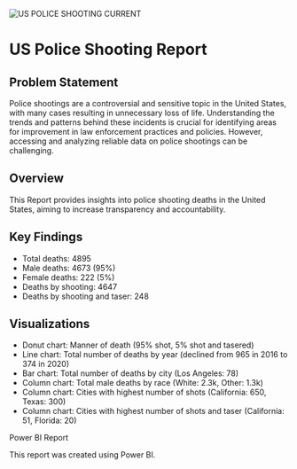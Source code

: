![US POLICE SHOOTING CURRENT](https://github.com/user-attachments/assets/33885b33-c7b7-44af-9119-9df8fd7ea4c6)

# US Police Shooting Report

## Problem Statement

Police shootings are a controversial and sensitive topic in the United States, with many cases resulting in unnecessary loss of life. Understanding the trends and patterns behind these incidents is crucial for identifying areas for improvement in law enforcement practices and policies. However, accessing and analyzing reliable data on police shootings can be challenging.

## Overview

This Report provides insights into police shooting deaths in the United States, aiming to increase transparency and accountability.

## Key Findings

- Total deaths: 4895
- Male deaths: 4673 (95%)
- Female deaths: 222 (5%)
- Deaths by shooting: 4647
- Deaths by shooting and taser: 248

## Visualizations

- Donut chart: Manner of death (95% shot, 5% shot and tasered)
- Line chart: Total number of deaths by year (declined from 965 in 2016 to 374 in 2020)
- Bar chart: Total number of deaths by city (Los Angeles: 78)
- Column chart: Total male deaths by race (White: 2.3k, Other: 1.3k)
- Column chart: Cities with highest number of shots (California: 650, Texas: 300)
- Column chart: Cities with highest number of shots and taser (California: 51, Florida: 20)

Power BI Report

This report was created using Power BI.
